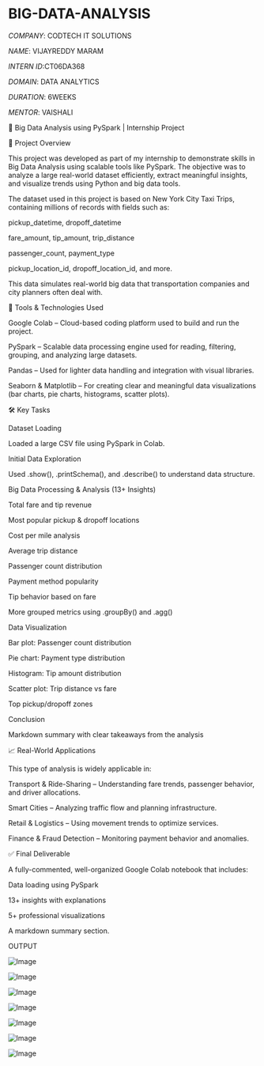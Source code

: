 # BIG-DATA-ANALYSIS

*COMPANY*: CODTECH IT SOLUTIONS

*NAME*: VIJAYREDDY MARAM

*INTERN ID*:CT06DA368

*DOMAIN*: DATA ANALYTICS

*DURATION*: 6WEEKS

*MENTOR*: VAISHALI 




🚖 Big Data Analysis using PySpark | Internship Project

📌 Project Overview

This project was developed as part of my internship to demonstrate skills in Big Data Analysis using scalable tools like PySpark. The objective was to analyze a large real-world dataset efficiently, extract meaningful insights, and visualize trends using Python and big data tools.

The dataset used in this project is based on New York City Taxi Trips, containing millions of records with fields such as:

pickup_datetime, dropoff_datetime

fare_amount, tip_amount, trip_distance

passenger_count, payment_type

pickup_location_id, dropoff_location_id, and more.

This data simulates real-world big data that transportation companies and city planners often deal with.

🧰 Tools & Technologies Used

Google Colab – Cloud-based coding platform used to build and run the project.

PySpark – Scalable data processing engine used for reading, filtering, grouping, and analyzing large datasets.

Pandas – Used for lighter data handling and integration with visual libraries.

Seaborn & Matplotlib – For creating clear and meaningful data visualizations (bar charts, pie charts, histograms, scatter plots).

🛠️ Key Tasks 

Dataset Loading

Loaded a large CSV file using PySpark in Colab.

Initial Data Exploration

Used .show(), .printSchema(), and .describe() to understand data structure.

Big Data Processing & Analysis (13+ Insights)

Total fare and tip revenue

Most popular pickup & dropoff locations

Cost per mile analysis

Average trip distance

Passenger count distribution

Payment method popularity

Tip behavior based on fare

More grouped metrics using .groupBy() and .agg()

Data Visualization

Bar plot: Passenger count distribution

Pie chart: Payment type distribution

Histogram: Tip amount distribution

Scatter plot: Trip distance vs fare

Top pickup/dropoff zones

Conclusion

Markdown summary with clear takeaways from the analysis

📈 Real-World Applications

This type of analysis is widely applicable in:

Transport & Ride-Sharing – Understanding fare trends, passenger behavior, and driver allocations.

Smart Cities – Analyzing traffic flow and planning infrastructure.

Retail & Logistics – Using movement trends to optimize services.

Finance & Fraud Detection – Monitoring payment behavior and anomalies.

✅ Final Deliverable

A fully-commented, well-organized Google Colab notebook that includes:

Data loading using PySpark

13+ insights with explanations

5+ professional visualizations

A markdown summary section.


OUTPUT


![Image](https://github.com/user-attachments/assets/0b05919c-cbb6-4931-8449-5c00b5dd15b5)

![Image](https://github.com/user-attachments/assets/83af9074-998e-441c-b6de-dc1b27db3674)

![Image](https://github.com/user-attachments/assets/9dbcf508-7841-4faf-97b6-574ace7fbf6e)

![Image](https://github.com/user-attachments/assets/62fd0b8a-fe94-4fa5-b5f2-eeca5d937ec7)

![Image](https://github.com/user-attachments/assets/890daa48-4507-4f79-833c-173a9aa4d1ab)

![Image](https://github.com/user-attachments/assets/3e496a13-4b48-46b5-abdc-3aeca5a34463)

![Image](https://github.com/user-attachments/assets/4d5ff71b-7c6e-4239-a93e-0bd594c6210e)


